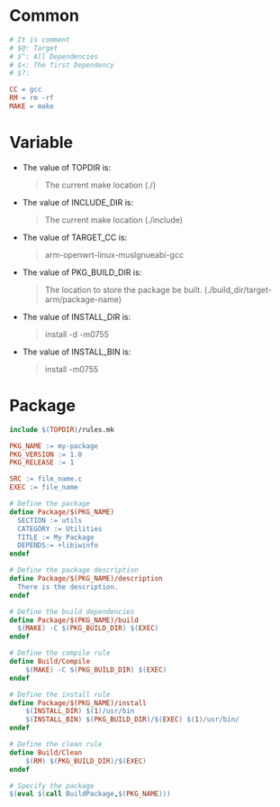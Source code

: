 
# Common
``` Makefile
# It is comment
# $@: Target
# $^: All Dependencies
# $<: The first Dependency
# $?: 

CC = gcc
RM = rm -rf
MAKE = make
```

# Variable
- The value of TOPDIR is:  
  > The current make location (./)
- The value of INCLUDE_DIR is:  
  > The current make location (./include)
- The value of TARGET_CC is:  
  > arm-openwrt-linux-muslgnueabi-gcc
- The value of PKG_BUILD_DIR is:  
  > The location to store the package be built. (./build_dir/target-arm/package-name)
- The value of INSTALL_DIR is:  
  > install -d -m0755
- The value of INSTALL_BIN is:  
  > install -m0755

# Package
``` Makefile
include $(TOPDIR)/rules.mk

PKG_NAME := my-package
PKG_VERSION := 1.0
PKG_RELEASE := 1

SRC := file_name.c
EXEC := file_name

# Define the package
define Package/$(PKG_NAME)
  SECTION := utils
  CATEGORY := Utilities
  TITLE := My Package
  DEPENDS:= +libiwinfo
endef

# Define the package description
define Package/$(PKG_NAME)/description
  There is the description.
endef

# Define the build dependencies
define Package/$(PKG_NAME)/build
  $(MAKE) -C $(PKG_BUILD_DIR) $(EXEC)
endef

# Define the compile rule
define Build/Compile
	$(MAKE) -C $(PKG_BUILD_DIR) $(EXEC)
endef

# Define the install rule
define Package/$(PKG_NAME)/install
	$(INSTALL_DIR) $(1)/usr/bin
	$(INSTALL_BIN) $(PKG_BUILD_DIR)/$(EXEC) $(1)/usr/bin/
endef

# Define the clean rule
define Build/Clean
	$(RM) $(PKG_BUILD_DIR)/$(EXEC)
endef

# Specify the package
$(eval $(call BuildPackage,$(PKG_NAME)))
```